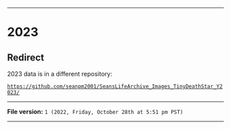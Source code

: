 
***

# 2023

## Redirect

2023 data is in a different repository:

[`https://github.com/seanpm2001/SeansLifeArchive_Images_TinyDeathStar_Y2023/`](https://github.com/seanpm2001/SeansLifeArchive_Images_TinyDeathStar_Y2023/)

***

**File version:** `1 (2022, Friday, October 28th at 5:51 pm PST)`

***
